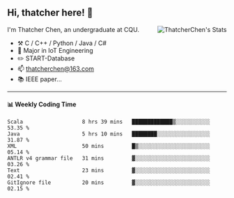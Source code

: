 ## Hi, thatcher here! :wave:

<img align="right" src="https://github-readme-stats.vercel.app/api?username=thatcherchen&title_color=333&text_color=777" alt="ThatcherChen's Stats" >

I'm Thatcher Chen, an undergraduate at CQU.

- :hammer_and_pick:  C / C++ / Python / Java / C# 
- :seedling:  Major in IoT Engineering
- :pencil2: START-Database
- :mailbox: thatcherchen@163.com
- :books: IEEE paper...

---

#### :bar_chart: Weekly Coding Time

<!--START_SECTION:waka-->

```text
Scala                   8 hrs 39 mins   █████████████▒░░░░░░░░░░░   53.35 %
Java                    5 hrs 10 mins   ████████░░░░░░░░░░░░░░░░░   31.87 %
XML                     50 mins         █▒░░░░░░░░░░░░░░░░░░░░░░░   05.14 %
ANTLR v4 grammar file   31 mins         ▓░░░░░░░░░░░░░░░░░░░░░░░░   03.26 %
Text                    23 mins         ▓░░░░░░░░░░░░░░░░░░░░░░░░   02.41 %
GitIgnore file          20 mins         ▓░░░░░░░░░░░░░░░░░░░░░░░░   02.15 %
```

<!--END_SECTION:waka-->
